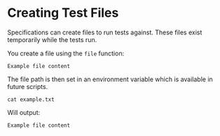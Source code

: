 # Creating Test Files

Specifications can create files to run tests against.
These files exist temporarily while the tests run.

You create a file using the `file` function:

```text,file(path="example.txt")
Example file content
```

The file path is then set in an environment variable which is available in future scripts.

```shell,script(name="cat-file")
cat example.txt
```

Will output:

```text,verify(script_name="cat-file", stream=stdout)
Example file content
```
